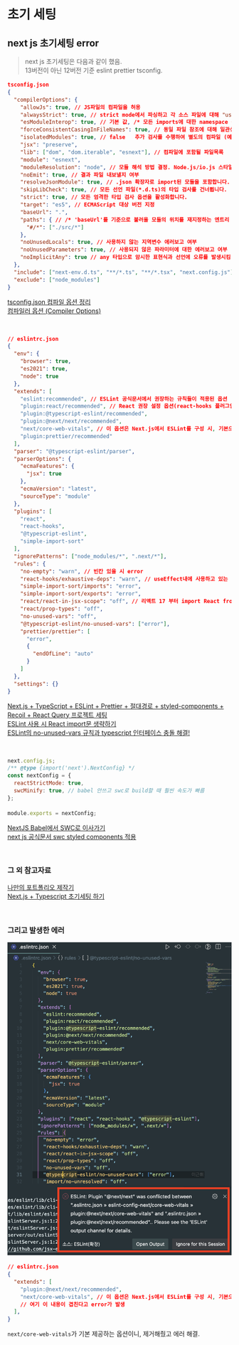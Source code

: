 # 초기 세팅

## next js 초기세팅 error

> next js 초기세팅은 다음과 같이 했음.  
> 13버전이 아닌 12버전 기준 eslint prettier tsconfig.

```JSON
tsconfig.json
{
  "compilerOptions": {
    "allowJs": true, // JS파일의 컴파일을 허용
    "alwaysStrict": true, // strict mode에서 파싱하고 각 소스 파일에 대해 "use strict"를 내보냅니다.
    "esModuleInterop": true, // 기본 값, /* 모든 imports에 대한 namespace 생성을 통해 CommonJS와 ES Modules 간의 상호 운용성이 생기게할 지 여부,  'allowSyntheticDefaultImports'를 암시적으로 승인합니다. */
    "forceConsistentCasingInFileNames": true, // 동일 파일 참조에 대해 일관성 없는 대소문자를 비활성화합니다.
    "isolatedModules": true, // false	추가 검사를 수행하여 별도의 컴파일 (예를 들어 트랜스파일된 모듈 혹은 @babel/plugin-transform-typescript) 이 안전한지 확인합니다.
    "jsx": "preserve",
    "lib": ["dom", "dom.iterable", "esnext"], // 컴파일에 포함될 파일목록
    "module": "esnext",
    "moduleResolution": "node", // 모듈 해석 방법 결정. Node.js/io.js 스타일 해석의 경우, "Node" 또는 "Classic" 중 하나.
    "noEmit": true, // 결과 파일 내보낼지 여부
    "resolveJsonModule": true, // .json 확장자로 import된 모듈을 포함합니다.
    "skipLibCheck": true, // 모든 선언 파일(*.d.ts)의 타입 검사를 건너뜁니다.
    "strict": true, // 모든 엄격한 타입 검사 옵션을 활성화합니다.
    "target": "es5", // ECMAScript 대상 버전 지정
    "baseUrl": ".",
    "paths": { // /* 'baseUrl'를 기준으로 불러올 모듈의 위치를 재지정하는 엔트리 시리즈 */
      "#/*": ["./src/*"]
    },
    "noUnusedLocals": true, // 사용하지 않는 지역변수 에러보고 여부
    "noUnusedParameters": true, // 사용되지 않은 파라미터에 대한 에러보고 여부
    "noImplicitAny": true // any 타입으로 암시한 표현식과 선언에 오류를 발생시킴
  },
  "include": ["next-env.d.ts", "**/*.ts", "**/*.tsx", "next.config.js"],
  "exclude": ["node_modules"]
}
```

[tsconfig.json 컴파일 옵션 정리](https://geonlee.tistory.com/214)  
[컴파일러 옵션 (Compiler Options)](https://typescript-kr.github.io/pages/compiler-options.html)

<br>

```JSON
// eslintrc.json
{
  "env": {
    "browser": true,
    "es2021": true,
    "node": true
  },
  "extends": [
    "eslint:recommended", // ESLint 공식문서에서 권장하는 규칙들이 적용된 옵션
    "plugin:react/recommended", // React 권장 설정 옵션(react-hooks 플러그인이 추가되었으므로 해당 확장 옵션을 통해 규칙을 적용해준다.)
    "plugin:@typescript-eslint/recommended",
    "plugin:@next/next/recommended",
    "next/core-web-vitals", // 이 옵션은 Next.js에서 ESLint를 구성 시, 기본으로 제공되는 옵션이다.
    "plugin:prettier/recommended"
  ],
  "parser": "@typescript-eslint/parser",
  "parserOptions": {
    "ecmaFeatures": {
      "jsx": true
    },
    "ecmaVersion": "latest",
    "sourceType": "module"
  },
  "plugins": [
    "react",
    "react-hooks",
    "@typescript-eslint",
    "simple-import-sort"
  ],
  "ignorePatterns": ["node_modules/*", ".next/*"],
  "rules": {
    "no-empty": "warn", // 빈칸 있을 시 error
    "react-hooks/exhaustive-deps": "warn", // useEffect내에 사용하고 있는 state를 배열안에 추가시켜 달라는 의미입니다.
    "simple-import-sort/imports": "error",
    "simple-import-sort/exports": "error",
    "react/react-in-jsx-scope": "off", // 리액트 17 부터 import React from 'react'문을 쓰지 않아도 되는데 ESLint가 잔소리하는 문제
    "react/prop-types": "off",
    "no-unused-vars": "off",
    "@typescript-eslint/no-unused-vars": ["error"],
    "prettier/prettier": [
      "error",
      {
        "endOfLine": "auto"
      }
    ]
  },
  "settings": {}
}
```

[Next.js + TypeScript + ESLint + Prettier + 절대경로 + styled-components + Recoil + React Query 프로젝트 세팅](https://velog.io/@bjy100/Next.js-Next.js-TypeScript-ESLint-Prettier-%EC%A0%88%EB%8C%80%EA%B2%BD%EB%A1%9C-styled-components-Recoil-React-Query-%ED%94%84%EB%A1%9C%EC%A0%9D%ED%8A%B8-%EC%84%B8%ED%8C%85)  
[ESLint 사용 시 React import문 생략하기](https://velog.io/@100pearlcent/ESLint-%EC%82%AC%EC%9A%A9-%EC%8B%9C-React-import%EB%AC%B8-%EC%83%9D%EB%9E%B5%ED%95%98%EA%B8%B0)  
[ESLint의 no-unused-vars 규칙과 typescript 인터페이스 충돌 해결!](https://blog.pumpkin-raccoon.com/79)

<br>

```js
next.config.js;
/** @type {import('next').NextConfig} */
const nextConfig = {
  reactStrictMode: true,
  swcMinify: true, // babel 안쓰고 swc로 build할 때 훨씬 속도가 빠름
};

module.exports = nextConfig;
```

[NextJS Babel에서 SWC로 이사가기](https://kir93.tistory.com/entry/NextJS-Babel%EC%97%90%EC%84%9C-SWC%EB%A1%9C-%EC%9D%B4%EC%82%AC%EA%B0%80%EA%B8%B0)  
[next js 공식문서 swc styled components 적용](https://nextjs.org/docs/advanced-features/compiler#styled-components)

<br>

### 그 외 참고자료

[나만의 포트폴리오 제작기](https://velog.io/@junghyeonsu/%EB%82%98%EB%A7%8C%EC%9D%98-%ED%8F%AC%ED%8A%B8%ED%8F%B4%EB%A6%AC%EC%98%A4-%EC%A0%9C%EC%9E%91%EA%B8%B0)  
[Next.js + Typescript 초기세팅 하기](https://velog.io/@devstone/Next.js-Typescript-%EC%B4%88%EA%B8%B0%EC%84%B8%ED%8C%85-%ED%95%98%EA%B8%B0)

<br>

### 그리고 발생한 에러

![nextjs error](./nextjs%20error.png)

```JSON
// eslintrc.json
{
  "extends": [
    "plugin:@next/next/recommended",
    "next/core-web-vitals", // 이 옵션은 Next.js에서 ESLint를 구성 시, 기본으로 제공되는 옵션이다.
    // 여기 이 내용이 겹친다고 error가 발생
  ],
}
```

`next/core-web-vitals`가 기본 제공하는 옵션이니, 제거해줬고 에러 해결.
